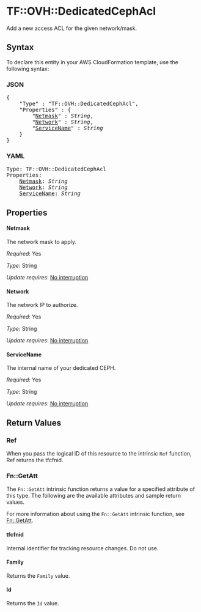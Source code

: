 # TF::OVH::DedicatedCephAcl

Add a new access ACL for the given network/mask.

## Syntax

To declare this entity in your AWS CloudFormation template, use the following syntax:

### JSON

<pre>
{
    "Type" : "TF::OVH::DedicatedCephAcl",
    "Properties" : {
        "<a href="#netmask" title="Netmask">Netmask</a>" : <i>String</i>,
        "<a href="#network" title="Network">Network</a>" : <i>String</i>,
        "<a href="#servicename" title="ServiceName">ServiceName</a>" : <i>String</i>
    }
}
</pre>

### YAML

<pre>
Type: TF::OVH::DedicatedCephAcl
Properties:
    <a href="#netmask" title="Netmask">Netmask</a>: <i>String</i>
    <a href="#network" title="Network">Network</a>: <i>String</i>
    <a href="#servicename" title="ServiceName">ServiceName</a>: <i>String</i>
</pre>

## Properties

#### Netmask

The network mask to apply.

_Required_: Yes

_Type_: String

_Update requires_: [No interruption](https://docs.aws.amazon.com/AWSCloudFormation/latest/UserGuide/using-cfn-updating-stacks-update-behaviors.html#update-no-interrupt)

#### Network

The network IP to authorize.

_Required_: Yes

_Type_: String

_Update requires_: [No interruption](https://docs.aws.amazon.com/AWSCloudFormation/latest/UserGuide/using-cfn-updating-stacks-update-behaviors.html#update-no-interrupt)

#### ServiceName

The internal name of your dedicated CEPH.

_Required_: Yes

_Type_: String

_Update requires_: [No interruption](https://docs.aws.amazon.com/AWSCloudFormation/latest/UserGuide/using-cfn-updating-stacks-update-behaviors.html#update-no-interrupt)

## Return Values

### Ref

When you pass the logical ID of this resource to the intrinsic `Ref` function, Ref returns the tfcfnid.

### Fn::GetAtt

The `Fn::GetAtt` intrinsic function returns a value for a specified attribute of this type. The following are the available attributes and sample return values.

For more information about using the `Fn::GetAtt` intrinsic function, see [Fn::GetAtt](https://docs.aws.amazon.com/AWSCloudFormation/latest/UserGuide/intrinsic-function-reference-getatt.html).

#### tfcfnid

Internal identifier for tracking resource changes. Do not use.

#### Family

Returns the <code>Family</code> value.

#### Id

Returns the <code>Id</code> value.

